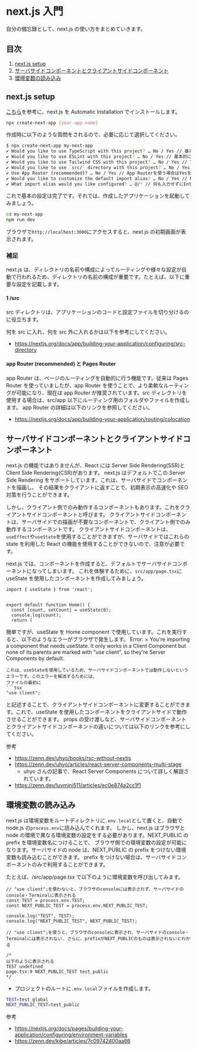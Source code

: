 # next.js 入門

自分の備忘録として、next.js の使い方をまとめていきます。

## 目次

1. [next.js setup](#nextjs-setup)
2. [サーバサイドコンポーネントとクライアントサイドコンポーネント](#サーバサイドコンポーネントとクライアントサイドコンポーネント)
3. [環境変数の読み込み](#環境変数の読み込み)

## next.js setup

[こちら](https://nextjs.org/docs/getting-started/installation)を参考に、next.js を Automatic Installation でインストールします。

```bash
npx create-next-app [your-app-name]
```

作成時に以下のような質問をされるので、必要に応じて選択してください。

```bash
$ npx create-next-app my-next-app
✔ Would you like to use TypeScript with this project? … No / Yes // 基本的にはTypeScriptので、Yesを選択
✔ Would you like to use ESLint with this project? … No / Yes // 基本的にはESLintので、Yesを選択
✔ Would you like to use Tailwind CSS with this project? … No / Yes // Tailwind CSSを使う場合はYesを選択
✔ Would you like to use `src/` directory with this project? … No / Yes // srcディレクトリを使う場合はYesを選択
✔ Use App Router (recommended)? … No / Yes // App Routerを使う場合はYesを選択
✔ Would you like to customize the default import alias? … No / Yes // Noで進める
✔ What import alias would you like configured? … @/* // 何も入力せずにEnter
```

これで基本の設定は完了です。それでは、作成したアプリケーションを起動してみましょう。

```bash
cd my-next-app
npm run dev
```

ブラウザで`http://localhost:3000`にアクセスすると、next.js の初期画面が表示されます。

### 補足

next.js は、ディレクトリの名前や構成によってルーティングや様々な設定が自動で行われるため、ディレクトリの名前の構成が重要です。たとえば、以下に重要な設定を記載します。

#### 1 /src

src ディレクトリは、アプリケーションのコードと設定ファイルを切り分けるのに役立ちます。

何を src に入れ、何を src 外に入れるかは以下を参考にしてください。

- https://nextjs.org/docs/app/building-your-application/configuring/src-directory

#### app Router (recommended) と Pages Router

app Router は、ページのルーティングを自動的に行う機能です。従来は Pages Router を使っていましたが、app Router を使うことで、より柔軟なルーティングが可能になり、現在は
app Router が推奨されています。src ディレクトリを使用する場合は、src/app 以下にルーティング用のフォルダやファイルを作成します。
app Router の詳細は以下のリンクを参照してください。

- https://nextjs.org/docs/app/building-your-application/routing/colocation

## サーバサイドコンポーネントとクライアントサイドコンポーネント

next.js の機能ではありませんが、React には Server Side Rendering(SSR)と Client Side Rendering(CSR)があります。
next.js はデフォルトでこの Server Side Rendering をサポートしています。これは、サーバサイドでコンポーネントを描画し、
その結果をクライアントに返すことで、初期表示の高速化や SEO 対策を行うことができます。

しかし、クライアント側でのみ動作するコンポーネントもあります。これをクライアントサイドコンポーネントと呼びます。
クライアントサイドコンポーネントは、サーバサイドでの描画が不要なコンポーネントで、クライアント側でのみ動作するコンポーネントです。
クライアントサイドコンポーネントは、`useEffect`や`useState`を使用することができますが、サーバサイドではこれらの state を利用した
React の機能を使用することができないので、注意が必要です。

next.js では、コンポーネントを作成すると、デフォルトでサーバサイドコンポーネントになってしまいます。
これを体験するために、`src/app/page.tsx`に useState を使用したコンポーネントを作成してみましょう。

```tsx
import { useState } from 'react';


export default function Home() {
  const [count, setCount] = useState(0);
  console.log(count);
  return (
```

簡単ですが、useState を Home component で使用しています。これを実行すると、以下のようなエラーがブラウザで発生します。
Error:
× You're importing a component that needs useState. It only works in a Client Component but none of its parents are marked with "use client", so they're Server Components by default.

````
これは、useStateを使用しているため、サーバサイドコンポーネントでは動作しないというエラーです。このエラーを解消するためには、
ファイルの最初に
```tsx
"use client";
````

と記述することで、クライアントサイドコンポーネントに変更することができます。これで、useState を使用したコンポーネントをクライアントサイドで動作させることができます。
props の受け渡しなど、サーバサイドコンポーネントとクライアントサイドコンポーネントの違いについては以下のリンクを参考にしてください。

参考

- https://zenn.dev/uhyo/books/rsc-without-nextjs
- https://zenn.dev/uhyo/articles/react-server-components-multi-stage
  - uhyo さんの記事で、React Server Components について詳しく解説されています。
- https://zenn.dev/luvmini511/articles/ec0e874a2cc1f1

## 環境変数の読み込み

next.js は環境変数をルートディレクトリに`.env.local`として置くと、自動で node.js の`process.env`に読み込んでくれます。
しかし、next.js はブラウザと node の環境で異なる環境変数の設定をする必要があります。NEXT_PUBLIC の prefix を環境変数名につけることで、
ブラウザ側での環境変数の設定が可能になります。サーバサイドの node は、NEXT_PUBLIC の prefix をつけない環境変数も読み込むことができます。
prefix をつけない場合は、サーバサイドコンポーネントのみで利用することができます。

たとえば、/src/app/page.tsx で以下のように環境変数を呼び出してみます。

```tsx
// "use client";を使わないと、ブラウザのconsoleには表示されず、サーバサイドのconsole・Terminalに表示される
const TEST = process.env.TEST;
const NEXT_PUBLIC_TEST = process.env.NEXT_PUBLIC_TEST;

console.log("TEST", TEST);
console.log("NEXT_PUBLIC_TEST", NEXT_PUBLIC_TEST);

// "use client";を使うと、ブラウザのconsoleに表示され、サーバサイドのconsole・Terminalには表示されない. さらに、prefixがNEXT_PUBLICのものは表示されないとわかる

/*
以下のように表示される
TEST undefined
page.tsx:9 NEXT_PUBLIC_TEST test_public
*/
```

- プロジェクトのルートに`.env.local`ファイルを作成します。

```bash
TEST=test_global
NEXT_PUBLIC_TEST=test_public


```

参考

- https://nextjs.org/docs/pages/building-your-application/configuring/environment-variables
- https://zenn.dev/kibe/articles/7c09742400aa66
